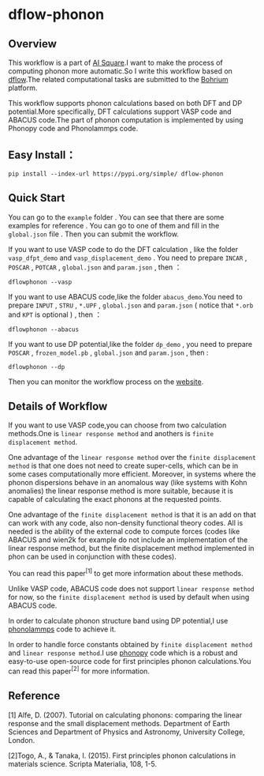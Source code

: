 # dflow-phonon
## Overview
This workflow is a part of [AI Square](https://aissquare.com/).I want to make the process of computing phonon more automatic.So I write this workflow based on [dflow](https://github.com/deepmodeling/dflow).The related computational tasks are submitted to the [Bohrium](https://bohrium.dp.tech/) platform.

This workflow supports phonon calculations based on both DFT and DP potential.More specifically, DFT calculations support VASP code and ABACUS code.The part of phonon computation is implemented by using Phonopy code and Phonolammps code.
## Easy Install：
```
pip install --index-url https://pypi.org/simple/ dflow-phonon
```
## Quick Start
You can go to the `example` folder . You can see that there are some examples for reference . You can go to one of them and fill in the `global.json` file . Then you can submit the workflow.

If you want to use VASP code to do the DFT calculation , like the folder `vasp_dfpt_demo` and `vasp_displacement_demo` . You need to prepare `INCAR` , `POSCAR` , `POTCAR` , `global.json` and `param.json` , then ：
``` 
dflowphonon --vasp
```
If you want to use ABACUS code,like the folder `abacus_demo`.You need to prepare `INPUT` , `STRU` , `*.UPF` , `global.json` and `param.json` ( notice that `*.orb` and `KPT` is optional ) , then ：
```
dflowphonon --abacus
```
If you want to use DP potential,like the folder `dp_demo` , you need to prepare `POSCAR` , `frozen_model.pb` , `global.json` and `param.json` , then :
```
dflowphonon --dp
```

Then you can monitor the workflow process on the [website](https://workflows.deepmodeling.com).

## Details of Workflow
If you want to use VASP code,you can choose from two calculation methods.One is `linear response method` and anothers is `finite displacement method`.

One advantage of the `linear response method` over the `finite displacement method` is that one does not need to create super-cells, which can be in some cases computationally more efficient. Moreover, in systems where the phonon dispersions behave in an anomalous way (like systems with Kohn anomalies) the linear response method is more suitable, because it is capable of calculating the exact phonons at the requested points.

One advantage of the `finite displacement method` is that it is an add on that can work with any code, also non-density functional theory codes. All is needed is the ability of the external code to compute forces (codes like ABACUS and wien2k for example do not include an implementation of the linear response method, but the finite displacement method implemented in phon can be used in conjunction with these codes).

You can read this paper<sup>[1]</sup> to get more information about these methods.

Unlike VASP code, ABACUS code does not support `linear response method` for now, so the `finite displacement method` is used by default when using ABACUS code.

In order to calculate phonon structure band using DP potential,I use [phonolammps](https://github.com/abelcarreras/phonolammps) code to achieve it.

In order to handle force constants obtained by `finite displacement method` and `linear response method`.I use [phonopy](https://github.com/phonopy/phonopy) code which is a robust and easy-to-use open-source code for first principles phonon calculations.You can read this paper<sup>[2]</sup> for more information.

## Reference
[1] Alfe, D. (2007). Tutorial on calculating phonons: comparing the linear response and the small displacement methods. Department of Earth Sciences and Department of Physics and Astronomy, University College, London.

[2]Togo, A., & Tanaka, I. (2015). First principles phonon calculations in materials science. Scripta Materialia, 108, 1-5.
